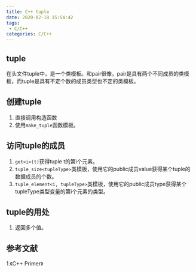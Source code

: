 ```yaml
---
title: C++ tuple
date: 2020-02-18 15:54:42
tags:
 - C/C++
categories: C/C++
---
```


## tuple
在头文件tuple中，是一个类模板。和pair很像，pair是具有两个不同成员的类模板，而tuple是具有不定个数的成员类型也不定的类模板。

## 创建tuple
1. 直接调用构造函数
2. 使用`make_tuple`函数模板。

## 访问tuple的成员
1. `get<i>(t)`获得tuple t的第i个元素。
2. `tuple_size<tupleType>`类模板，使用它的public成员value获得某个tuple的数据成员的个数。
3. `tuple_element<i, tupleType>`类模板，使用它的public成员type获得某个tupleType类型变量的第i个元素的类型。


## tuple的用处
1. 返回多个值。

## 参考文献
1.《C++ Primer》
